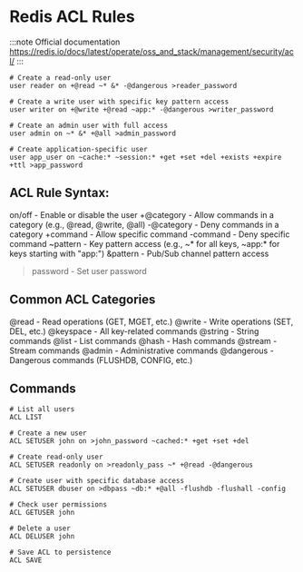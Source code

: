 # Redis ACL Rules

:::note Official documentation
https://redis.io/docs/latest/operate/oss_and_stack/management/security/acl/
:::

```
# Create a read-only user
user reader on +@read ~* &* -@dangerous >reader_password

# Create a write user with specific key pattern access
user writer on +@write +@read ~app:* -@dangerous >writer_password

# Create an admin user with full access
user admin on ~* &* +@all >admin_password

# Create application-specific user
user app_user on ~cache:* ~session:* +get +set +del +exists +expire +ttl >app_password
```

## ACL Rule Syntax:

on/off - Enable or disable the user
+@category - Allow commands in a category (e.g., @read, @write, @all)
-@category - Deny commands in a category
+command - Allow specific command
-command - Deny specific command
~pattern - Key pattern access (e.g., ~* for all keys, ~app:* for keys starting with "app:")
&pattern - Pub/Sub channel pattern access
>password - Set user password

## Common ACL Categories

@read - Read operations (GET, MGET, etc.)
@write - Write operations (SET, DEL, etc.)
@keyspace - All key-related commands
@string - String commands
@list - List commands
@hash - Hash commands
@stream - Stream commands
@admin - Administrative commands
@dangerous - Dangerous commands (FLUSHDB, CONFIG, etc.)

## Commands

```
# List all users
ACL LIST

# Create a new user
ACL SETUSER john on >john_password ~cached:* +get +set +del

# Create read-only user
ACL SETUSER readonly on >readonly_pass ~* +@read -@dangerous

# Create user with specific database access
ACL SETUSER dbuser on >dbpass ~db:* +@all -flushdb -flushall -config

# Check user permissions
ACL GETUSER john

# Delete a user
ACL DELUSER john

# Save ACL to persistence
ACL SAVE

```
